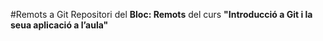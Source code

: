 #Remots a Git
Repositori del __Bloc: Remots__ del curs __\"Introducció a Git i la seua aplicació a l’aula\"__
